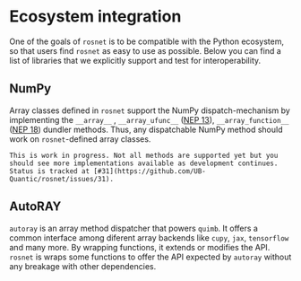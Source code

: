 # Ecosystem integration

One of the goals of `rosnet` is to be compatible with the Python ecosystem, so that users find `rosnet` as easy to use as possible. Below you can find a list of libraries that we explicitly support and test for interoperability.

## NumPy

Array classes defined in `rosnet` support the NumPy dispatch-mechanism  by implementing the `__array__` , `__array_ufunc__` ([NEP 13](https://numpy.org/neps/nep-0013-ufunc-overrides.html)), `__array_function__` ([NEP 18](https://numpy.org/neps/nep-0018-array-function-protocol.html)) dundler methods. Thus, any dispatchable NumPy method should work on `rosnet`-defined array classes.

```{note}
This is work in progress. Not all methods are supported yet but you should see more implementations available as development continues. Status is tracked at [#31](https://github.com/UB-Quantic/rosnet/issues/31).
```

## AutoRAY

`autoray` is an array method dispatcher that powers `quimb`. It offers a common interface among diferent array backends like `cupy`, `jax`, `tensorflow` and many more. By wrapping functions,
it extends or modifies the API. `rosnet` is wraps some functions to offer the API expected by `autoray` without any breakage with other dependencies.
